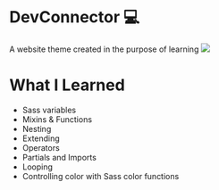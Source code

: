 # DevConnector 💻
A website theme created in the purpose of learning <img src="https://img.icons8.com/windows/32/000000/sass.png">

# What I Learned
- Sass variables
- Mixins & Functions
- Nesting 
- Extending
- Operators
- Partials and Imports
- Looping
- Controlling color with Sass color functions

